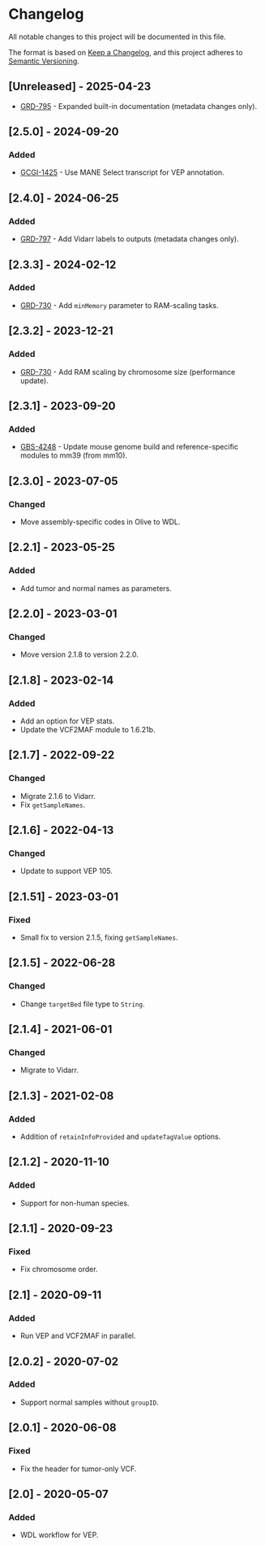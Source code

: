 # Changelog

All notable changes to this project will be documented in this file.

The format is based on [Keep a Changelog](https://keepachangelog.com/en/1.1.0/), and this project adheres to [Semantic Versioning](https://semver.org/spec/v2.0.0.html).

## [Unreleased] - 2025-04-23
- [GRD-795](https://jira.oicr.on.ca/browse/GRD-795) - Expanded built-in documentation (metadata changes only).

## [2.5.0] - 2024-09-20

### Added
- [GCGI-1425](https://jira.oicr.on.ca/browse/GCGI-1425) - Use MANE Select transcript for VEP annotation.

## [2.4.0] - 2024-06-25

### Added
- [GRD-797](https://jira.oicr.on.ca/browse/GRD-797) - Add Vidarr labels to outputs (metadata changes only).

## [2.3.3] - 2024-02-12

### Added
- [GRD-730](https://jira.oicr.on.ca/browse/GRD-730) - Add `minMemory` parameter to RAM-scaling tasks.

## [2.3.2] - 2023-12-21

### Added
- [GRD-730](https://jira.oicr.on.ca/browse/GRD-730) - Add RAM scaling by chromosome size (performance update).

## [2.3.1] - 2023-09-20

### Added
- [GBS-4248](https://jira.oicr.on.ca/browse/GBS-4248) - Update mouse genome build and reference-specific modules to mm39 (from mm10).

## [2.3.0] - 2023-07-05

### Changed
- Move assembly-specific codes in Olive to WDL.

## [2.2.1] - 2023-05-25

### Added
- Add tumor and normal names as parameters.

## [2.2.0] - 2023-03-01

### Changed
- Move version 2.1.8 to version 2.2.0.

## [2.1.8] - 2023-02-14

### Added
- Add an option for VEP stats.
- Update the VCF2MAF module to 1.6.21b.

## [2.1.7] - 2022-09-22

### Changed
- Migrate 2.1.6 to Vidarr.
- Fix `getSampleNames`.

## [2.1.6] - 2022-04-13

### Changed
- Update to support VEP 105.

## [2.1.51] - 2023-03-01

### Fixed
- Small fix to version 2.1.5, fixing `getSampleNames`.

## [2.1.5] - 2022-06-28

### Changed
- Change `targetBed` file type to `String`.

## [2.1.4] - 2021-06-01

### Changed
- Migrate to Vidarr.

## [2.1.3] - 2021-02-08

### Added
- Addition of `retainInfoProvided` and `updateTagValue` options.

## [2.1.2] - 2020-11-10

### Added
- Support for non-human species.

## [2.1.1] - 2020-09-23

### Fixed
- Fix chromosome order.

## [2.1] - 2020-09-11

### Added
- Run VEP and VCF2MAF in parallel.

## [2.0.2] - 2020-07-02

### Added
- Support normal samples without `groupID`.

## [2.0.1] - 2020-06-08

### Fixed
- Fix the header for tumor-only VCF.

## [2.0] - 2020-05-07

### Added
- WDL workflow for VEP.
